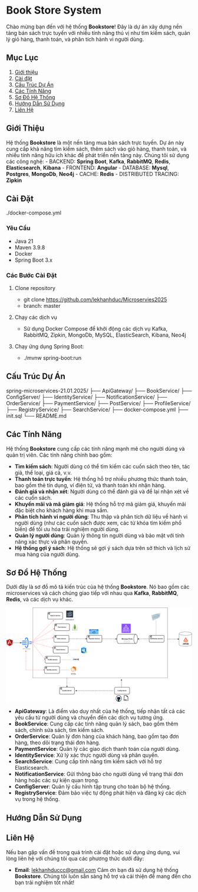 # Book Store System

Chào mừng bạn đến với hệ thống **Bookstore**! Đây là dự án xây dựng nền tảng bán sách trực tuyến 
với nhiều tính năng thú vị như tìm kiếm sách, quản lý giỏ hàng, thanh toán, và phân tích hành vi người dùng.

## Mục Lục
1. [Giới thiệu](#giới-thiệu)
2. [Cài đặt](#cài-đặt)
3. [Cấu Trúc Dự Án](#cấu-trúc-dự-án)
4. [Các Tính Năng](#các-tính-năng)
5. [Sơ Đồ Hệ Thống](#sơ-đồ-hệ-thống)
6. [Hướng Dẫn Sử Dụng](#hướng-dẫn-sử-dụng)
7. [Liên Hệ](#liên-hệ)

## Giới Thiệu

Hệ thống **Bookstore** là một nền tảng mua bán sách trực tuyến. Dự án này cung cấp khả năng tìm kiếm sách, 
thêm sách vào giỏ hàng, thanh toán, và nhiều tính năng hữu ích khác để phát triển nền tảng này.
Chúng tôi sử dụng các công nghệ:
    - BACKEND: **Spring Boot**, **Kafka**, **RabbitMQ**, **Redis**, **Elasticsearch**, **Kibana** 
    - FRONTEND: **Angular**
    - DATABASE: **Mysql**, **Postgres**, **MongoDb**, **Neo4j**
    - CACHE: **Redis**
    - DISTRIBUTED TRACING: **Zipkin**

## Cài Đặt
./docker-compose.yml

### Yêu Cầu
- Java 21 
- Maven 3.9.8
- Docker 
- Spring Boot 3.x

### Các Bước Cài Đặt
1. Clone repository
    - git clone https://github.com/lekhanhduc/Microservies2025
    - branch: master

2. Chạy các dịch vụ
    - Sử dụng Docker Compose để khởi động các dịch vụ Kafka, RabbitMQ, Zipkin, MongoDb, MySQL, ElasticSearch, Kibana, Neo4j

3. Chạy ứng dụng Spring Boot:
    -  ./mvnw spring-boot:run

## Cấu Trúc Dự Án
spring-microservices-21.01.2025/
├── ApiGateway/
├── BookService/
├── ConfigServer/
├── IdentityService/
├── NotificationService/
├── OrderService/
├── PaymentService/
├── PostService/
├── ProfileService/
├── RegistryService/
├── SearchService/
├── docker-compose.yml
├── init.sql
└── README.md

## Các Tính Năng
Hệ thống **Bookstore** cung cấp các tính năng mạnh mẽ cho người dùng và quản trị viên. Các tính năng chính bao gồm:

- **Tìm kiếm sách**: Người dùng có thể tìm kiếm các cuốn sách theo tên, tác giả, thể loại, giá cả, v.v.
- **Thanh toán trực tuyến**: Hệ thống hỗ trợ nhiều phương thức thanh toán, bao gồm thẻ tín dụng, ví điện tử, và thanh toán khi nhận hàng.
- **Đánh giá và nhận xét**: Người dùng có thể đánh giá và để lại nhận xét về các cuốn sách.
- **Khuyến mãi và mã giảm giá**: Hệ thống hỗ trợ mã giảm giá, khuyến mãi đặc biệt cho khách hàng khi mua sắm.
- **Phân tích hành vi người dùng**: Thu thập và phân tích dữ liệu về hành vi người dùng (như các cuốn sách được xem, các từ khóa tìm kiếm phổ biến) để tối ưu hóa trải nghiệm người dùng.
- **Quản lý người dùng**: Quản lý thông tin người dùng và bảo mật với tính năng xác thực và phân quyền.
- **Hệ thống gợi ý sách**: Hệ thống sẽ gợi ý sách dựa trên sở thích và lịch sử mua hàng của người dùng.

## Sơ Đồ Hệ Thống

Dưới đây là sơ đồ mô tả kiến trúc của hệ thống **Bookstore**. Nó bao gồm các microservices và cách chúng giao tiếp với nhau qua **Kafka**, **RabbitMQ**, **Redis**, và các dịch vụ khác.

![System Architecture](zz-images/System-Architecture.png)

- **ApiGateway**: Là điểm vào duy nhất của hệ thống, tiếp nhận tất cả các yêu cầu từ người dùng và chuyển đến các dịch vụ tương ứng.
- **BookService**: Cung cấp các tính năng quản lý sách, bao gồm thêm sách, chỉnh sửa sách, tìm kiếm sách.
- **OrderService**: Quản lý đơn hàng của khách hàng, bao gồm tạo đơn hàng, theo dõi trạng thái đơn hàng.
- **PaymentService**: Quản lý các giao dịch thanh toán của người dùng.
- **IdentityService**: Xử lý xác thực người dùng và phân quyền.
- **SearchService**: Cung cấp tính năng tìm kiếm sách với hỗ trợ Elasticsearch.
- **NotificationService**: Gửi thông báo cho người dùng về trạng thái đơn hàng hoặc các sự kiện quan trọng.
- **ConfigServer**: Quản lý cấu hình tập trung cho toàn bộ hệ thống.
- **RegistryService**: Đảm bảo việc tự động phát hiện và đăng ký các dịch vụ trong hệ thống.

## Hướng Dẫn Sử Dụng

## Liên Hệ
Nếu bạn gặp vấn đề trong quá trình cài đặt hoặc sử dụng ứng dụng, vui lòng liên hệ với chúng tôi qua các phương thức dưới đây:

- **Email**: lekhanhduccc@gmail.com
Cảm ơn bạn đã sử dụng hệ thống **Bookstore**. Chúng tôi luôn sẵn sàng hỗ trợ và cải thiện để mang đến cho bạn trải nghiệm tốt nhất!